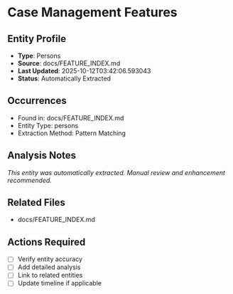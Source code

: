 # Case Management Features

## Entity Profile
- **Type**: Persons
- **Source**: docs/FEATURE_INDEX.md
- **Last Updated**: 2025-10-12T03:42:06.593043
- **Status**: Automatically Extracted

## Occurrences
- Found in: docs/FEATURE_INDEX.md
- Entity Type: persons
- Extraction Method: Pattern Matching

## Analysis Notes
*This entity was automatically extracted. Manual review and enhancement recommended.*

## Related Files
- docs/FEATURE_INDEX.md

## Actions Required
- [ ] Verify entity accuracy
- [ ] Add detailed analysis
- [ ] Link to related entities
- [ ] Update timeline if applicable
